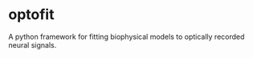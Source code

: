 optofit
=======

A python framework for fitting biophysical models to optically recorded neural signals.
